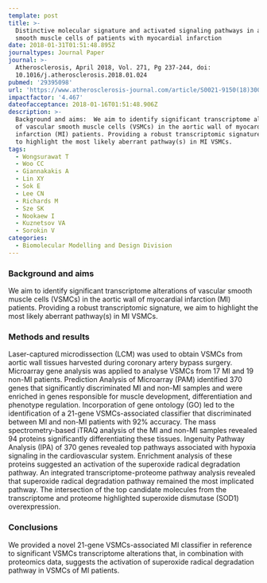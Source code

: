 ```yaml
---
template: post
title: >-
  Distinctive molecular signature and activated signaling pathways in aortic
  smooth muscle cells of patients with myocardial infarction
date: 2018-01-31T01:51:48.895Z
journaltypes: Journal Paper
journal: >-
  Atherosclerosis, April 2018, Vol. 271, Pg 237-244, doi:
  10.1016/j.atherosclerosis.2018.01.024
pubmed: '29395098'
url: 'https://www.atherosclerosis-journal.com/article/S0021-9150(18)30024-8/fulltext'
impactfactor: '4.467'
dateofacceptance: 2018-01-16T01:51:48.906Z
description: >-
  Background and aims:  We aim to identify significant transcriptome alterations
  of vascular smooth muscle cells (VSMCs) in the aortic wall of myocardial
  infarction (MI) patients. Providing a robust transcriptomic signature, we aim
  to highlight the most likely aberrant pathway(s) in MI VSMCs.
tags:
  - Wongsurawat T
  - Woo CC
  - Giannakakis A
  - Lin XY
  - Sok E
  - Lee CN
  - Richards M
  - Sze SK
  - Nookaew I
  - Kuznetsov VA
  - Sorokin V
categories:
  - Biomolecular Modelling and Design Division
---
```

<!--StartFragment-->

### Background and aims

We aim to identify significant transcriptome alterations of vascular smooth muscle cells (VSMCs) in the aortic wall of myocardial infarction (MI) patients. Providing a robust transcriptomic signature, we aim to highlight the most likely aberrant pathway(s) in MI VSMCs.

### Methods and results

Laser-captured microdissection (LCM) was used to obtain VSMCs from aortic wall tissues harvested during coronary artery bypass surgery. Microarray gene analysis was applied to analyse VSMCs from 17 MI and 19 non-MI patients. Prediction Analysis of Microarray (PAM) identified 370 genes that significantly discriminated MI and non-MI samples and were enriched in genes responsible for muscle development, differentiation and phenotype regulation. Incorporation of gene ontology (GO) led to the identification of a 21-gene VSMCs-associated classifier that discriminated between MI and non-MI patients with 92% accuracy. The mass spectrometry-based iTRAQ analysis of the MI and non-MI samples revealed 94 proteins significantly differentiating these tissues. Ingenuity Pathway Analysis (IPA) of 370 genes revealed top pathways associated with hypoxia signaling in the cardiovascular system. Enrichment analysis of these proteins suggested an activation of the superoxide radical degradation pathway. An integrated transcriptome-proteome pathway analysis revealed that superoxide radical degradation pathway remained the most implicated pathway. The intersection of the top candidate molecules from the transcriptome and proteome highlighted superoxide dismutase (SOD1) overexpression.

### Conclusions

We provided a novel 21-gene VSMCs-associated MI classifier in reference to significant VSMCs transcriptome alterations that, in combination with proteomics data, suggests the activation of superoxide radical degradation pathway in VSMCs of MI patients.

<!--EndFragment-->
